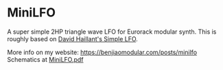 # MiniLFO

A super simple 2HP triangle wave LFO for Eurorack modular synth. This is roughly based on [David Haillant's Simple LFO](https://www.davidhaillant.com/wp/wp-content/uploads/lfo-1.5b-20210205.pdf).


More info on my website: https://benjiaomodular.com/posts/minilfo
Schematics at [MiniLFO.pdf](MiniLFO.pdf)

